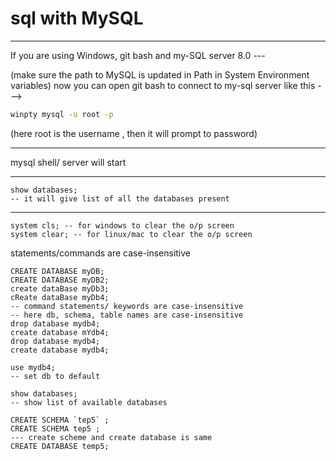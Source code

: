 # sql with MySQL

---

If you are using Windows, git bash and my-SQL server 8.0 ---

(make sure the path to MySQL is updated in Path in System Environment variables)
now you can open git bash to connect to my-sql server like this --->

```cmd
winpty mysql -u root -p
```
(here root is the username , then it will prompt to password)

---

mysql shell/ server will start

---


```mysql
show databases;
-- it will give list of all the databases present
```

---

```mysql
system cls; -- for windows to clear the o/p screen
system clear; -- for linux/mac to clear the o/p screen
```


statements/commands are case-insensitive

```mysql
CREATE DATABASE myDB;
CREATE DATABASE myDB2;
create dataBase myDb3;
cReate dataBase myDb4;
-- command statements/ keywords are case-insensitive
-- here db, schema, table names are case-insensitive
drop database mydb4;
create database mYdb4;
drop database mydb4;
create database mydb4;

use mydb4; 
-- set db to default

show databases;
-- show list of available databases

CREATE SCHEMA `tep5` ;
CREATE SCHEMA tep5 ;
--- create scheme and create database is same
CREATE DATABASE temp5;
```
